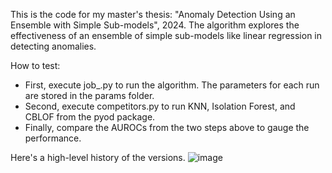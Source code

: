 This is the code for my master's thesis: "Anomaly Detection Using an Ensemble with Simple Sub-models", 2024.
The algorithm explores the effectiveness of an ensemble of simple sub-models like linear regression in detecting anomalies.

How to test:
- First, execute job_<dataset>.py to run the algorithm. The parameters for each run are stored in the params folder. 
- Second, execute competitors.py to run KNN, Isolation Forest, and CBLOF from the pyod package.
- Finally, compare the AUROCs from the two steps above to gauge the performance.

Here's a high-level history of the versions.
![image](https://github.com/user-attachments/assets/efe62fdd-b569-4f3c-bd33-9620e6f1c0b7)
